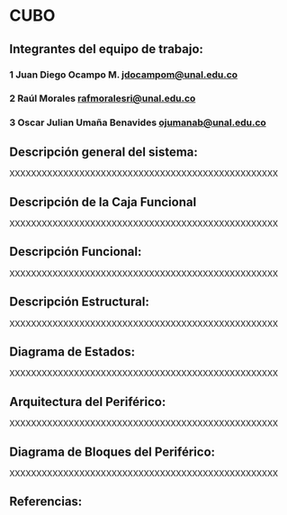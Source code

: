 
# CUBO

## Integrantes del equipo de trabajo:

### 1 Juan Diego Ocampo M. jdocampom@unal.edu.co

### 2 Raúl Morales rafmoralesri@unal.edu.co

### 3 Oscar Julian Umaña Benavides ojumanab@unal.edu.co


## Descripción general del sistema:

XXXXXXXXXXXXXXXXXXXXXXXXXXXXXXXXXXXXXXXXXXXXXXXXXX

## Descripción de la Caja Funcional

XXXXXXXXXXXXXXXXXXXXXXXXXXXXXXXXXXXXXXXXXXXXXXXXXX

## Descripción Funcional:

XXXXXXXXXXXXXXXXXXXXXXXXXXXXXXXXXXXXXXXXXXXXXXXXXX

## Descripción Estructural:

XXXXXXXXXXXXXXXXXXXXXXXXXXXXXXXXXXXXXXXXXXXXXXXXXX

## Diagrama de Estados:

XXXXXXXXXXXXXXXXXXXXXXXXXXXXXXXXXXXXXXXXXXXXXXXXXX

## Arquitectura del Periférico:

XXXXXXXXXXXXXXXXXXXXXXXXXXXXXXXXXXXXXXXXXXXXXXXXXX

## Diagrama de Bloques del Periférico:

XXXXXXXXXXXXXXXXXXXXXXXXXXXXXXXXXXXXXXXXXXXXXXXXXX

## Referencias:
